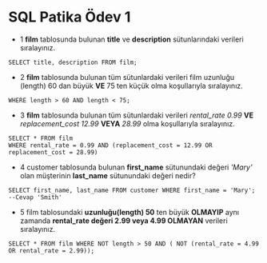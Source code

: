 # SQL Patika Ödev 1
- 1 **film** tablosunda bulunan **title** ve **description** sütunlarındaki verileri sıralayınız.
```
SELECT title, description FROM film;
```
- 2 **film** tablosunda bulunan tüm sütunlardaki verileri film uzunluğu (length) 60 dan büyük **VE** 75 ten küçük olma koşullarıyla sıralayınız.
```
WHERE length > 60 AND length < 75;
```
- 3 **film** tablosunda bulunan tüm sütunlardaki verileri *rental_rate 0.99* **VE** *replacement_cost 12.99* **VEYA** *28.99* olma koşullarıyla sıralayınız.
```
SELECT * FROM film
WHERE rental_rate = 0.99 AND (replacement_cost = 12.99 OR replacement_cost = 28.99) 
```
- 4 customer tablosunda bulunan **first_name** sütunundaki değeri *'Mary'* olan müşterinin **last_name** sütunundaki değeri nedir?
```
SELECT first_name, last_name FROM customer WHERE first_name = 'Mary';
--Cevap 'Smith'
```
- 5 film tablosundaki **uzunluğu(length) 50** ten büyük **OLMAYIP** aynı zamanda **rental_rate değeri 2.99 veya 4.99 OLMAYAN** verileri sıralayınız.
```
SELECT * FROM film WHERE NOT length > 50 AND ( NOT (rental_rate = 4.99 OR rental_rate = 2.99));
```


